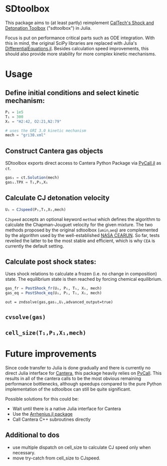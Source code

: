 # SDtoolbox

This package aims to (at least partly) reimplement [CalTech's Shock and Detonation Toolbox](https://shepherd.caltech.edu/EDL/PublicResources/sdt/) ("sdtoolbox") in Julia.

Focus is put on performance critical parts such as ODE integration. With this in mind, the original SciPy libraries are replaced with Julia's [DifferentialEquations.jl](https://github.com/SciML/DifferentialEquations.jl). Besides calculation speed improvements, this should also provide more stability for more complex kinetic mechanisms.

# Usage
## Define initial conditions and select kinetic mechanism:
```julia
P₁ = 1e5
T₁ = 300
X₁ = "H2:42, O2:21,N2:79"

# uses the GRI 3.0 kinetic mechanism
mech = "gri30.xml"
```

## Construct Cantera gas objects
SDtoolbox exports direct access to Cantera Python Package via [PyCall.jl](https://github.com/JuliaPy/PyCall.jl) as `ct`.
```julia
gas₁ = ct.Solution(mech)
gas₁.TPX = T₁,P₁,X₁
```
## Calculate CJ detonation velocity
```julia
U₁ = CJspeed(P₁,T₁,X₁,mech)
```
`CJspeed` accepts an optional keyword `method` which defines the algorithm to calculate the Chapman-Jouguet velocity for the given mixture. The two methods proposed by the original sdtoolbox (`umin`,`aeq`) are complemented by the algorithm used by the well-established [NASA CEARUN](https://cearun.grc.nasa.gov/). So far, tests reveiled the latter  to be the most stable and efficient, which is why `CEA` is currently the default setting.

## Calculate post shock states:
Uses shock relations to calculate a frozen (i.e. no change in composition) state. The equilibrium state is then reached by forcing chemical equilibrium.
```julia
gas_fr = PostShock_fr(U₁, P₁, T₁, X₁, mech)
gas_eq = PostShock_eq(U₁, P₁, T₁, X₁, mech)
```


```
out = zndsolve(gas,gas₁,U₁,advanced_output=true)
```
## `cvsolve(gas)`
## `cell_size(T₁,P₁,X₁,mech)`

# Future improvements

Since code transfer to Julia is done gradually and there is currently no direct Julia interface for [Cantera](https://cantera.org/), this package heavily relies on [PyCall](https://github.com/JuliaPy/PyCall.jl). This results in all of the cantera calls to be the most obvious remaining performance bottlenecks, although speedups compared to the pure Python implementation of the sdtoolbox can still be quite significant. 

Possible solutions for this could be:
 - Wait until there is a native Julia interface for Cantera
 - Use the [Arrhenius.jl package](https://juliahub.com/ui/Packages/Arrhenius/ymlFQ/0.1.1)
 - Call Cantera C++ subroutines directly

## Additional to dos
 - use multiple dispatch on cell_size to calculate CJ speed only when necessary.
 - move try-catch from cell_size to CJspeed.
